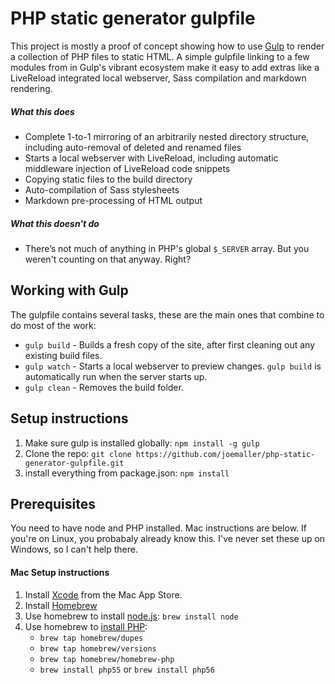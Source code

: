 # PHP static generator gulpfile

This project is mostly a proof of concept showing how to use [Gulp][] to render a collection of PHP files to static HTML. A simple gulpfile linking to a few modules from in Gulp's vibrant ecosystem make it easy to add extras like a LiveReload integrated local webserver, Sass compilation and markdown rendering.

##### What this does
- Complete 1-to-1 mirroring of an arbitrarily nested directory structure, including auto-removal of deleted and renamed files
- Starts a local webserver with LiveReload, including automatic middleware injection of LiveReload code snippets
- Copying static files to the build directory
- Auto-compilation of Sass stylesheets
- Markdown pre-processing of HTML output

##### What this doesn't do
- There’s not much of anything in PHP's global `$_SERVER` array. But you weren't counting on that anyway. Right?


## Working with Gulp

The gulpfile contains several tasks, these are the main ones that combine to do most of the work:

* `gulp build` - Builds a fresh copy of the site, after first cleaning out any existing build files.
* `gulp watch` - Starts a local webserver to preview changes. `gulp build` is automatically run when the server starts up.
* `gulp clean` - Removes the build folder.


## Setup instructions

1. Make sure gulp is installed globally: `npm install -g gulp`
2. Clone the repo:
    `git clone https://github.com/joemaller/php-static-generator-gulpfile.git`
3. install everything from package.json: `npm install`


## Prerequisites
You need to have node and PHP installed. Mac instructions are below. If you're on Linux, you probabaly already know this. I've never set these up on Windows, so I can't help there.

#### Mac Setup instructions

1. Install [Xcode][] from the Mac App Store. 
2. Install [Homebrew][]
3. Use homebrew to install [node.js][]: `brew install node`
4. Use homebrew to [install PHP][]:
    * `brew tap homebrew/dupes`
    * `brew tap homebrew/versions`
    * `brew tap homebrew/homebrew-php`
    * `brew install php55` or `brew install php56`


[xcode]: https://itunes.apple.com/us/app/xcode/id497799835?mt=12
[homebrew]: http://brew.sh/
[node.js]: http://nodejs.org/
[install PHP]: https://github.com/Homebrew/homebrew-php#installation
[gulp]: http://gulpjs.com/